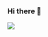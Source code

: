 ### Hi there 👋

<!--
**BITcats/BITcats** is a ✨ _special_ ✨ repository because its `README.md` (this file) appears on your GitHub profile.

Here are some ideas to get you started:

- 🔭 I’m currently working on ...
- 🌱 I’m currently learning ...
- 👯 I’m looking to collaborate on ...
- 🤔 I’m looking for help with ...
- 💬 Ask me about ...
- 📫 How to reach me: ...
- 😄 Pronouns: ...
- ⚡ Fun fact: ...
-->

![](https://github-readme-stats.vercel.app/api?username=BITcats)

<!-- [![Top Langs](https://github-readme-stats.vercel.app/api/top-langs/?username=BITcats&layout=compact)](https://github.com/BITcats/github-readme-stats) -->
